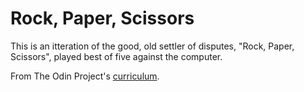 # Rock, Paper, Scissors

This is an itteration of the good, old settler of disputes, "Rock, Paper, Scissors", played best of five against the computer.

From The Odin Project's [curriculum](http://www.theodinproject.com/courses/web-development-101/lessons/html-css).